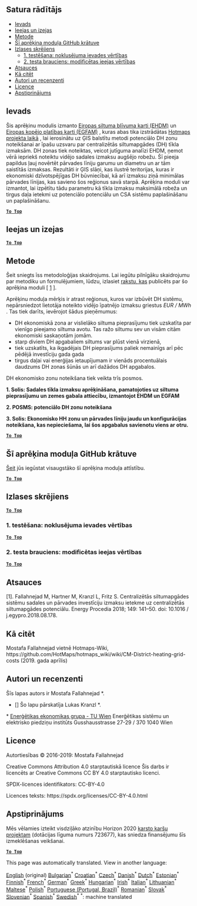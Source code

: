 <h2> Satura rādītājs </h2><ul><li> <a href="#introduction">Ievads</a> </li><li> <a href="#inputs-and-outputs">Ieejas un izejas</a> </li><li> <a href="#method">Metode</a> </li><li> <a href="#GitHub-Repository-of-this-calculation-module">Šī aprēķina moduļa GitHub krātuve</a> </li><li> <a href="#sample-run">Izlases skrējiens</a> <ul><li> <a href="#test-run-1-default-input-values">1. testēšana: noklusējuma ievades vērtības</a> </li><li> <a href="#test-run-2-modified-input-values">2. testa brauciens: modificētas ieejas vērtības</a> </li></ul></li><li> <a href="#references">Atsauces</a> </li><li> <a href="#how-to-cite">Kā citēt</a> </li><li> <a href="#authors-and-reviewers">Autori un recenzenti</a> </li><li> <a href="#license">Licence</a> </li><li> <a href="#acknowledgement">Apstiprinājums</a> </li></ul><h2> Ievads </h2><p> Šis aprēķinu modulis izmanto <a href="https://gitlab.com/hotmaps/heat/heat_tot_curr_density">Eiropas siltuma blīvuma karti (EHDM)</a> un <a href="https://gitlab.com/hotmaps/gfa_tot_curr_density">Eiropas kopējo platības karti (EGFAM)</a> , kuras abas tika izstrādātas <a href="https://www.hotmaps-project.eu/">Hotmaps projekta laikā</a> , lai ierosinātu uz ĢIS balstītu metodi potenciālo DH zonu noteikšanai ar īpašu uzsvaru par centralizētās siltumapgādes (DH) tīkla izmaksām. DH zonas tiek noteiktas, veicot jutīguma analīzi EHDM, ņemot vērā iepriekš noteiktu vidējo sadales izmaksu augšējo robežu. Šī pieeja papildus ļauj novērtēt pārvades līniju garumu un diametru un ar tām saistītās izmaksas. Rezultāti ir ĢIS slāņi, kas ilustrē teritorijas, kuras ir ekonomiski dzīvotspējīgas DH būvniecībai, kā arī izmaksu ziņā minimālas pārvades līnijas, kas savieno šos reģionus savā starpā. Aprēķina moduli var izmantot, lai izpētītu tādu parametru kā tīkla izmaksu maksimālā robeža un tirgus daļa ietekmi uz potenciālo potenciālu un CSA sistēmu paplašināšanu un paplašināšanu. </p><p><ins> <code><strong><a href="#table-of-contents">To Top</a></strong></code> </ins> </p><h2> Ieejas un izejas </h2><p><ins> <code><strong><a href="#table-of-contents">To Top</a></strong></code> </ins> </p><h2> Metode </h2><p> Šeit sniegts īss metodoloģijas skaidrojums. Lai iegūtu pilnīgāku skaidrojumu par metodiku un formulējumiem, lūdzu, izlasiet <a href="https://www.sciencedirect.com/science/article/pii/S1876610218304740">rakstu, kas</a> publicēts par šo aprēķina moduli [ <a href="#References">1</a> ]. </p><p> Aprēķinu moduļa mērķis ir atrast reģionus, kuros var izbūvēt DH sistēmu, nepārsniedzot lietotāja noteikto vidējo īpatnējo izmaksu griestus <em><em>EUR / MWh</em></em> . Tas tiek darīts, ievērojot šādus pieņēmumus: </p><ul><li> DH ekonomiskā zona ar vislielāko siltuma pieprasījumu tiek uzskatīta par vienīgo pieejamo siltuma avotu. Tas ražo siltumu sev un visām citām ekonomiski saskaņotām jomām. </li><li> starp diviem DH apgabaliem siltums var plūst vienā virzienā, </li><li> tiek uzskatīts, ka ikgadējais DH pieprasījums paliek nemainīgs arī pēc pēdējā investīciju gada gada </li><li> tirgus daļai vai enerģijas ietaupījumam ir vienāds procentuālais daudzums DH zonas šūnās un arī dažādos DH apgabalos. </li></ul><p> DH ekonomisko zonu noteikšana tiek veikta trīs posmos. </p><p> <strong>1. Solis: Sadales tīkla izmaksu aprēķināšana, pamatojoties uz siltuma pieprasījumu un zemes gabala attiecību, izmantojot EHDM un EGFAM</strong> </p><p> <strong>2. POSMS: potenciālo DH zonu noteikšana</strong> </p><p> <strong>3. Solis: Ekonomisko HH zonu un pārvades līniju jaudu un konfigurācijas noteikšana, kas nepieciešama, lai šos apgabalus savienotu viens ar otru.</strong> </p><p><ins> <code><strong><a href="#table-of-contents">To Top</a></strong></code> </ins> </p><h2> Šī aprēķina moduļa GitHub krātuve </h2><p> <a href="https://github.com/HotMaps/dh_economic_assessment/tree/develop">Šeit</a> jūs iegūstat visaugstāko šī aprēķina moduļa attīstību. </p><p><ins> <code><strong><a href="#table-of-contents">To Top</a></strong></code> </ins> </p><h2> Izlases skrējiens </h2><p><ins> <code><strong><a href="#table-of-contents">To Top</a></strong></code> </ins> </p><h3> 1. testēšana: noklusējuma ievades vērtības </h3><p><ins> <code><strong><a href="#table-of-contents">To Top</a></strong></code> </ins> </p><h3> 2. testa brauciens: modificētas ieejas vērtības </h3><p><ins> <code><strong><a href="#table-of-contents">To Top</a></strong></code> </ins> </p><h2> Atsauces </h2><p> [1]. Fallahnejad M, Hartner M, Kranzl L, Fritz S. Centralizētās siltumapgādes sistēmu sadales un pārvades investīciju izmaksu ietekme uz centralizētās siltumapgādes potenciālu. Energy Procedia 2018; 149: 141–50. doi: 10.1016 / j.egypro.2018.08.178. </p><h2> Kā citēt </h2><p> Mostafa Fallahnejad vietnē Hotmaps-Wiki, https://github.com/HotMaps/hotmaps_wiki/wiki/CM-District-heating-grid-costs (2019. gada aprīlis) </p><h2> Autori un recenzenti </h2><p> Šīs lapas autors ir Mostafa Fallahnejad *. </p><ul><li> [] Šo lapu pārskatīja Lukas Kranzl *. </li></ul><p> * <a href="https://eeg.tuwien.ac.at/">Enerģētikas ekonomikas grupa - TU Wien</a> Enerģētikas sistēmu un elektrisko piedziņu institūts Gusshausstrasse 27-29 / 370 1040 Wien </p><h2> Licence </h2><p> Autortiesības © 2016-2019: Mostafa Fallahnejad </p><p> Creative Commons Attribution 4.0 starptautiskā licence Šis darbs ir licencēts ar Creative Commons CC BY 4.0 starptautisko licenci. </p><p> SPDX-licences identifikators: CC-BY-4.0 </p><p> Licences teksts: https://spdx.org/licenses/CC-BY-4.0.html </p><h2> Apstiprinājums </h2><p> Mēs vēlamies izteikt visdziļāko atzinību Horizon 2020 <a href="https://www.hotmaps-project.eu">karsto karšu projektam</a> (dotācijas līguma numurs 723677), kas sniedza finansējumu šīs izmeklēšanas veikšanai. </p><p><ins> <code><strong><a href="#table-of-contents">To Top</a></strong></code> </ins> </p>

This page was automatically translated. View in another language:

[English](en-CM-District-heating-potential-economic-assessment) (original) [Bulgarian](bg-CM-District-heating-potential-economic-assessment)<sup>\*</sup> [Croatian](hr-CM-District-heating-potential-economic-assessment)<sup>\*</sup> [Czech](cs-CM-District-heating-potential-economic-assessment)<sup>\*</sup> [Danish](da-CM-District-heating-potential-economic-assessment)<sup>\*</sup> [Dutch](nl-CM-District-heating-potential-economic-assessment)<sup>\*</sup> [Estonian](et-CM-District-heating-potential-economic-assessment)<sup>\*</sup> [Finnish](fi-CM-District-heating-potential-economic-assessment)<sup>\*</sup> [French](fr-CM-District-heating-potential-economic-assessment)<sup>\*</sup> [German](de-CM-District-heating-potential-economic-assessment)<sup>\*</sup> [Greek](el-CM-District-heating-potential-economic-assessment)<sup>\*</sup> [Hungarian](hu-CM-District-heating-potential-economic-assessment)<sup>\*</sup> [Irish](ga-CM-District-heating-potential-economic-assessment)<sup>\*</sup> [Italian](it-CM-District-heating-potential-economic-assessment)<sup>\*</sup>  [Lithuanian](lt-CM-District-heating-potential-economic-assessment)<sup>\*</sup> [Maltese](mt-CM-District-heating-potential-economic-assessment)<sup>\*</sup> [Polish](pl-CM-District-heating-potential-economic-assessment)<sup>\*</sup> [Portuguese (Portugal, Brazil)](pt-CM-District-heating-potential-economic-assessment)<sup>\*</sup> [Romanian](ro-CM-District-heating-potential-economic-assessment)<sup>\*</sup> [Slovak](sk-CM-District-heating-potential-economic-assessment)<sup>\*</sup> [Slovenian](sl-CM-District-heating-potential-economic-assessment)<sup>\*</sup> [Spanish](es-CM-District-heating-potential-economic-assessment)<sup>\*</sup> [Swedish](sv-CM-District-heating-potential-economic-assessment)<sup>\*</sup>
<sup>\*</sup>: machine translated
